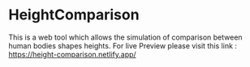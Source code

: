# HeightComparison
This is a web tool which allows the simulation of comparison between human bodies shapes heights.
For live Preview please visit this link : https://height-comparison.netlify.app/
